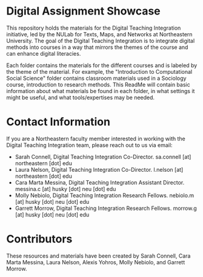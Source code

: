 # Digital Assignment Showcase

This repository holds the materials for the Digital Teaching Integration initiative, led by the NULab for Texts, Maps, and Networks at Northeastern University. The goal of the Digital Teaching Integration is to integrate digital methods into courses in a way that mirrors the themes of the course and can enhance digital literacies. 

Each folder contains the materials for the different courses and is labeled by the theme of the material. For example, the "Introduction to Computational Social Science" folder contains classroom materials used in a Sociology course, introduction to research methods. This ReadMe will contain basic information about what materials be found in each folder, in what settings it might be useful, and what tools/expertises may be needed.

# Contact Information

If you are a Northeastern faculty member interested in working with the Digital Teaching Integration team, please reach out to us via email:

- Sarah Connell, Digital Teaching Integration Co-Director. sa.connell [at] northeastern [dot] edu
- Laura Nelson, Digital Teaching Integration Co-Director. l.nelson [at] northeastern [dot] edu
- Cara Marta Messina, Digital Teaching Integration Assistant Director. messina.c [at] husky [dot] neu [dot] edu
- Molly Nebiolo, Digital Teaching Integration Research Fellows. nebiolo.m [at] husky [dot] neu [dot] edu
- Garrett Morrow, Digital Teaching Integration Research Fellows. morrow.g [at] husky [dot] neu [dot] edu


# Contributors
These resources and materials have been created by Sarah Connell, Cara Marta Messina, Laura Nelson, Alexis Yohros, Molly Nebiolo, and Garrett Morrow. 

